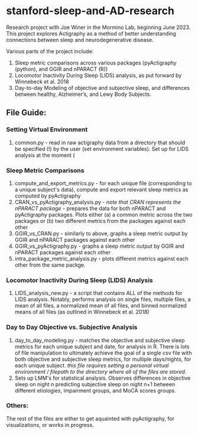 # stanford-sleep-and-AD-research
Research project with Joe Winer in the Mormino Lab, beginning June 2023. 
This project explores Actigraphy as a method of better understanding connections between sleep and neurodegenerative disease. 

Various parts of the project include:  
1) Sleep metric comparisons across various packages (pyActigraphy (python), and GGIR and nPARACT (R))
2) Locomotor Inactivity During Sleep (LIDS) analysis, as put forward by Winnebeck et al. 2018
3) Day-to-day Modeling of objective and subjective sleep, and differences between healthy, Alzheimer’s, and Lewy Body Subjects.

## File Guide:
### Setting Virtual Environment
1) common.py - read in raw actigraphy data from a directory that should be specified (!) by the user (set environment variables). Set up for LIDS analysis at the moment ( <br>
   
### Sleep Metric Comparisons
1) compute_and_export_metrics.py - for each unique file (corresponding to a unique subject's data), compute and export relevant sleep metrics as computed by pyActigraphy
2) CRAN_vs_pyActigraphy_analysis.py - *note that CRAN represents the nPARACT package* - prepares the data for both nPARACT and pyActigraphy packages. Plots either (a) a common metric across the two packages or (b) two different metrics from the packages against each other
3) GGIR_vs_CRAN.py - similarly to above, graphs a sleep metric output by GGIR and nPARACT packages against each other
4) GGIR_vs_pyActigraphy.py - graphs a sleep metric output by GGIR and nPARACT packages against each other
5) intra_package_metric_analysis.py - plots different metrics against each other from the same packge. <br>

### Locomotor Inactivity During Sleep (LIDS) Analysis 
1) LIDS_analysis_new.py - a script that contains ALL of the methods for LIDS analysis. Notably, performs analysis on single files, multiple files, a mean of all files, a normalized mean of all files, and binned normalized means of all files (as outlined in Winnebeck et al. 2018)

### Day to Day Objective vs. Subjective Analysis 
1) day_to_day_modeling.py - matches the objective and subjective sleep metrics for each unique subject and date, for analysis in R. There is lots of file manipulation to ultimately achieve the goal of a single csv file with both objective and subjective sleep metrics, for multiple days/nights, for each unique subject. *this file requires setting a personal virtual environment / filepath to the directory where all of the files are stored.*
2) Sets up LMM's for statistical analysis. Observes differences in objective sleep on night n predicting subjective sleep on night n+1 between different etiologies, impairment groups, and MoCA scores groups. 

### Others: 
The rest of the files are either to get aquainted with pyActigraphy, for visualizations, or works in progress.



